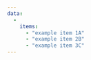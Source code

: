 ```yaml
---
data:
  -
    items:
      - "example item 1A"
      - "example item 2B"
      - "example item 3C"
---
```

